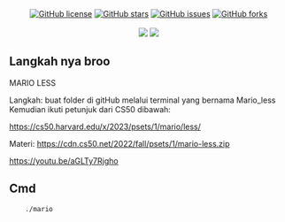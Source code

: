 <!-- Intro-->

<!--
* Thanks for reviewing my Project-README-Template! 
* Access the blank-template here (https://github.com/YousefIbrahimismail/Project-README-Template/blob/main/Templates/_blank-README.md) 
* 
* Read the comments for an easy step by step guide.or read this Make_it_Yours guide here: () // add Personalization_md_file
* Enjoy!
-->


<!-- Shields Section--><!-- Optional -->

<!-- 
* Insert project shields and badges through this link https://shields.io/
* 
*
-->

<div align="center">
    <a href="https://github.com/YousefIbrahimismail/Project-README-Template/blob/main/LICENSE.txt"><img alt="GitHub license" src="https://img.shields.io/github/license/YousefIbrahimismail/Project-README-Template?color=ff69b4&style=for-the-badge"></a>
    <a href="https://github.com/YousefIbrahimismail/Project-README-Template/stargazers"><img alt="GitHub stars" src="https://img.shields.io/github/stars/YousefIbrahimismail/Project-README-Template?color=yellow&label=Project%50Stars&style=for-the-badge"></a>
    <a href="https://github.com/YousefIbrahimismail/Project-README-Template/issues"><img alt="GitHub issues" src="https://img.shields.io/github/issues/YousefIbrahimismail/Project-README-Template?color=brightgreen&label=issues&style=for-the-badge"></a>
    <a href="https://github.com/YousefIbrahimismail/Project-README-Template/network"><img alt="GitHub forks" src="https://img.shields.io/github/forks/YousefIbrahimismail/Project-README-Template?color=9cf&label=forks&style=for-the-badge"></a>
</div>
<br>


<!-- Logo Section  --><!-- Required -->

<!--
* Insert an image URL in the <img> "src" attribute bellow. (line )
* 
* Insert your github profile URL in the <a> "href" attribute bellow (line )
-->




<!-- Project title 
* use a dynamic typing-SvG here https://readme-typing-svg.demolab.com/demo/
*
*  Instead you can type your project name after a # header
-->

<div align="center">
<img src="https://readme-typing-svg.demolab.com?font=Fira+Code&size=22&duration=3000&pause=9000&background=FFFFFF00&center=true&vCenter=true&multiline=true&width=435&lines=Project-Tugas-Mario-Less!">
 <img src="https://readme-typing-svg.demolab.com?font=Fira+Code&size=22&duration=4000&pause=9000&background=FFFFFF00&center=true&vCenter=true&multiline=true&width=435&lines=By sp?, SIJAX KECE">
</div>


## Langkah nya broo<!-- Required -->
MARIO LESS

Langkah: buat folder di gitHub melalui terminal yang bernama Mario_less
Kemudian ikuti petunjuk dari CS50 dibawah:

https://cs50.harvard.edu/x/2023/psets/1/mario/less/

Materi:
https://cdn.cs50.net/2022/fall/psets/1/mario-less.zip

https://youtu.be/aGLTy7Rjgho

## Cmd <!-- Required -->
<!-- 
* Here you may add information about how 
* 
* and why to use this project.
-->



```bash
    ./mario
```







</table>
</dev>
